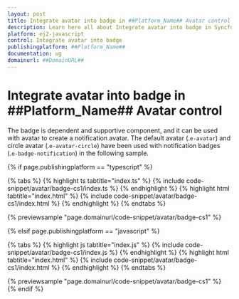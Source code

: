 ```yaml
---
layout: post
title: Integrate avatar into badge in ##Platform_Name## Avatar control | Syncfusion
description: Learn here all about Integrate avatar into badge in Syncfusion ##Platform_Name## Avatar control of Syncfusion Essential JS 2 and more.
platform: ej2-javascript
control: Integrate avatar into badge 
publishingplatform: ##Platform_Name##
documentation: ug
domainurl: ##DomainURL##
---
```


# Integrate avatar into badge in ##Platform_Name## Avatar control

The badge is dependent and supportive component, and it can be used with avatar to create a notification avatar.
The default avatar (.`e-avatar`) and circle avatar (.`e-avatar-circle`) have been used with notification badges (.`e-badge-notification`) in the following sample.

{% if page.publishingplatform == "typescript" %}

 {% tabs %}
{% highlight ts tabtitle="index.ts" %}
{% include code-snippet/avatar/badge-cs1/index.ts %}
{% endhighlight %}
{% highlight html tabtitle="index.html" %}
{% include code-snippet/avatar/badge-cs1/index.html %}
{% endhighlight %}
{% endtabs %}
        
{% previewsample "page.domainurl/code-snippet/avatar/badge-cs1" %}

{% elsif page.publishingplatform == "javascript" %}

{% tabs %}
{% highlight js tabtitle="index.js" %}
{% include code-snippet/avatar/badge-cs1/index.js %}
{% endhighlight %}
{% highlight html tabtitle="index.html" %}
{% include code-snippet/avatar/badge-cs1/index.html %}
{% endhighlight %}
{% endtabs %}

{% previewsample "page.domainurl/code-snippet/avatar/badge-cs1" %}
{% endif %}
